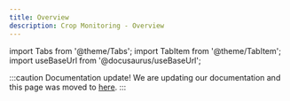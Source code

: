 ```yaml
---
title: Overview
description: Crop Monitoring - Overview
---
```


[1]: /docs/docs/crop_monitoring_overview

import Tabs from '@theme/Tabs';
import TabItem from '@theme/TabItem';
import useBaseUrl from '@docusaurus/useBaseUrl';

:::caution Documentation update!
We are updating our documentation and this page was moved to [here][1].
:::
